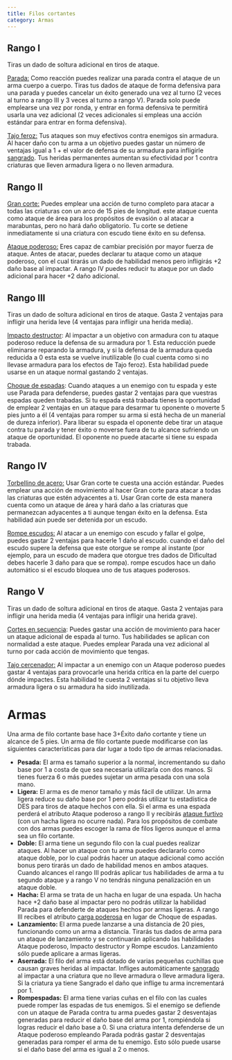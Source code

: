 ```yaml
---
title: Filos cortantes
category: Armas
---
```


## Rango I

Tiras un dado de soltura adicional en tiros de ataque.

<u>Parada:</u> Como reacción puedes realizar una parada contra el ataque de un arma cuerpo a cuerpo. Tiras tus dados de ataque de forma defensiva para una parada y puedes cancelar un éxito generado una vez al turno (2 veces al turno a rango III y 3 veces al turno a rango V). Parada solo puede emplearse una vez por ronda, y entrar en forma defensiva te permitirá usarla una vez adicional (2 veces adicionales si empleas una acción estándar para entrar en forma defensiva).

<u>Tajo feroz:</u> Tus ataques son muy efectivos contra enemigos sin armadura. Al hacer daño con tu arma a un objetivo puedes gastar un número de ventajas igual a 1 + el valor de defensa de su armadura para infligirle [sangrado](https://raldamain.com/rules/Reglas%20principales/Efectos%20de%20estado.html#sangrado). Tus heridas permanentes aumentan su efectividad por 1 contra criaturas que lleven armadura ligera o no lleven armadura.

## Rango II

<u>Gran corte:</u> Puedes emplear una acción de turno completo para atacar a todas las criaturas con un arco de 15 pies de longitud. este ataque cuenta como ataque de área para los propósitos de evasión o al atacar a marabuntas, pero no hará daño obligatorio. Tu corte se detiene inmediatamente si una criatura con escudo tiene éxito en su defensa.

<u>Ataque poderoso:</u> Eres capaz de cambiar precisión por mayor fuerza de ataque. Antes de atacar, puedes declarar tu ataque como un ataque poderoso, con el cual tirarás un dado de habilidad menos pero infligirás +2 daño base al impactar. A rango IV puedes reducir tu ataque por un dado adicional para hacer +2 daño adicional.

## Rango III

Tiras un dado de soltura adicional en tiros de ataque. Gasta 2 ventajas para infligir una herida leve (4 ventajas para infligir una herida media). 

<u>Impacto destructor</u>: Al impactar a un objetivo con armadura con tu ataque poderoso reduce la defensa de su armadura por 1. Esta reducción puede eliminarse reparando la armadura, y si la defensa de la armadura queda reducida a 0 esta esta se vuelve inutilizable (lo cual cuenta como si no llevase armadura para los efectos de Tajo feroz). Esta habilidad puede usarse en un ataque normal gastando 2 ventajas.

<u>Choque de espadas</u>: Cuando ataques a un enemigo con tu espada y este use Parada para defenderse, puedes gastar 2 ventajas para que vuestras espadas queden trabadas. Si tu espada está trabada tienes la oportunidad de emplear 2 ventajas en un ataque para desarmar tu oponente o moverte 5 pies junto a él (4 ventajas para romper su arma si está hecha de un manerial de dureza inferior). Para liberar su espada el oponente debe tirar un ataque contra tu parada y tener éxito o moverse fuera de tu alcance sufriendo un ataque de oportunidad. El oponente no puede atacarte si tiene su espada trabada.

## Rango IV

<u>Torbellino de acero:</u> Usar Gran corte te cuesta una acción estándar. Puedes emplear una acción de movimiento al hacer Gran corte para atacar a todas las criaturas que estén adyacentes a ti. Usar Gran corte de esta manera cuenta como un ataque de área y hará daño a las criaturas que permanezcan adyacentes a ti aunque tengan éxito en la defensa. Esta habilidad aún puede ser detenida por un escudo.

<u>Rompe escudos:</u> Al atacar a un enemigo con escudo y fallar el golpe, puedes gastar 2 ventajas para hacerle 1 daño al escudo. cuando el daño del escudo supere la defensa que este otorgue se rompe al instante (por ejemplo, para un escudo de madera que otorgue tres dados de Dificultad debes hacerle 3 daño para que se rompa). rompe escudos hace un daño automático si el escudo bloquea uno de tus ataques poderosos.

## Rango V

Tiras un dado de soltura adicional en tiros de ataque. Gasta 2 ventajas para infligir una herida media (4 ventajas para infligir una herida grave).

<u>Cortes en secuencia</u>: Puedes gastar una acción de movimiento para hacer un ataque adicional de espada al turno. Tus habilidades se aplican con normalidad a este ataque. Puedes emplear Parada una vez adicional al turno por cada acción de movimiento que tengas.

<u>Tajo cercenador:</u> Al impactar a un enemigo con un Ataque poderoso puedes gastar 4 ventajas para provocarle una herida crítica en la parte del cuerpo dónde impactes. Esta habilidad te cuesta 2 ventajas si tu objetivo lleva armadura ligera o su armadura ha sido inutilizada.

# Armas

Una arma de filo cortante base hace 3+Éxito daño cortante y tiene un alcance de 5 pies. Un arma de filo cortante puede modificarse con las siguientes características para dar lugar a todo tipo de armas relacionadas.

- **Pesada:** El arma es tamaño superior a la normal, incrementando su daño base por 1 a costa de que sea necesaria utilizarla con dos manos. Si tienes fuerza 6 o más puedes sujetar un arma pesada con una sola mano.
- **Ligera:** El arma es de menor tamaño y más fácil de utilizar. Un arma ligera reduce su daño base por 1 pero podrás utilizar tu estadística de DES para tiros de ataque hechos con ella. Si el arma es una espada perderá el atributo Ataque poderoso a rango II y recibirás [ataque furtivo](https://raldamain.com/rules/Rangos/Armas/filos%20perforantes.html#rango-i) (con un hacha ligera no ocurre nada). Para los propósitos de combate con dos armas puedes escoger la rama de filos ligeros aunque el arma sea un filo cortante.
- **Doble:** El arma tiene un segundo filo con la cual puedes realizar ataques. Al hacer un ataque con tu arma puedes declararlo como ataque doble, por lo cual podrás hacer un ataque adicional como acción bonus pero tirarás un dado de habilidad menos en ambos ataques. Cuando alcances el rango III podrás aplicar tus habilidades de arma a tu segundo ataque y a rango V no tendrás ninguna penalización en un ataque doble.
- **Hacha:** El arma se trata de un hacha en lugar de una espada. Un hacha hace +2 daño base al impactar pero no podrás utilizar la habilidad Parada para defenderte de ataques hechos por armas ligeras. A rango III recibes el atributo [carga poderosa](https://raldamain.com/rules/Rangos/Armas/contundentes.html#rango-iii) en lugar de Choque de espadas.
- **Lanzamiento:** El arma puede lanzarse a una distancia de 20 pies, funcionando como un arma a distancia. Tirarás tus dados de arma para un ataque de lanzamiento y se continuarán aplicando las habilidades Ataque poderoso, Impacto destructor y Rompe escudos. Lanzamiento sólo puede aplicare a armas ligeras.
- **Aserrada:** El filo del arma está dotado de varias pequeñas cuchillas que causan graves heridas al impactar. Infliges automáticamente [sangrado](https://raldamain.com/rules/Reglas%20principales/Efectos%20de%20estado.html#sangrado) al impactar a una criatura que no lleve armadura o lleve armadura ligera. Si la criatura ya tiene Sangrado el daño que inflige tu arma incrementará por 1.
- **Rompespadas:** El arma tiene varias cuñas en el filo con las cuales puede romper las espadas de tus enemigos. Si el enemigo se defiende con un ataque de Parada contra tu arma puedes gastar 2 desventajas generadas para reducir el daño base del arma por 1, rompiéndola si logras reducir el daño base a 0. Si una criatura intenta defenderse de un Ataque poderoso empleando Parada podrás gastar 2 desventajas generadas para romper el arma de tu enemigo. Esto sólo puede usarse si el daño base del arma es igual a 2 o menos.

